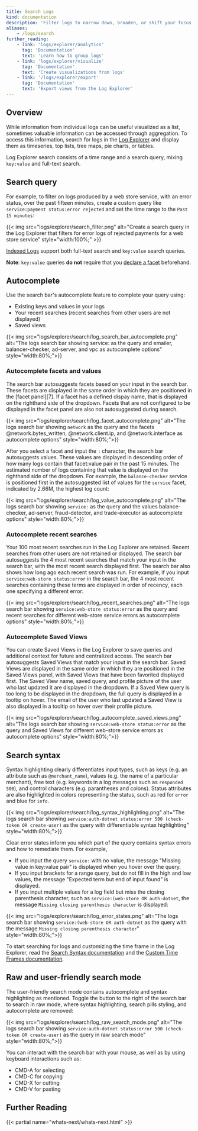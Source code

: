 ```yaml
---
title: Search Logs
kind: documentation
description: 'Filter logs to narrow down, broaden, or shift your focus on the subset of logs of current interest.'
aliases:
    - /logs/search
further_reading:
    - link: 'logs/explorer/analytics'
      tag: 'Documentation'
      text: 'Learn how to group logs'
    - link: 'logs/explorer/visualize'
      tag: 'Documentation'
      text: 'Create visualizations from logs'
    - link: '/logs/explorer/export'
      tag: 'Documentation'
      text: 'Export views from the Log Explorer'
---
```


## Overview

While information from individual logs can be useful visualized as a list, sometimes valuable information can be accessed through aggregation. To access this information, search for logs in the [Log Explorer][5] and display them as timeseries, top lists, tree maps, pie charts, or tables.

Log Explorer search consists of a time range and a search query, mixing `key:value` and full-text search. 

## Search query

For example, to filter on logs produced by a web store service, with an error status, over the past fifteen minutes, create a custom query like `service:payment status:error rejected` and set the time range to the `Past 15 minutes`:

{{< img src="logs/explorer/search_filter.png" alt="Create a search query in the Log Explorer that filters for error logs of rejected payments for a web store service" style="width:100%;" >}}

[Indexed Logs][1] support both full-text search and `key:value` search queries.

**Note**: `key:value` queries **do not** require that you [declare a facet][2] beforehand.

## Autocomplete

Use the search bar's autocomplete feature to complete your query using:
- Existing keys and values in your logs
- Your recent searches (recent searches from other users are not displayed)
- Saved views

{{< img src="logs/explorer/search/log_search_bar_autocomplete.png" alt="The logs search bar showing service: as the query and emailer, balancer-checker, ad-server, and vpc as autocomplete options" style="width:80%;">}}

### Autocomplete facets and values

The search bar autosuggests facets based on your input in the search bar. These facets are displayed in the same order in which they are positioned in the [facet panel][7]. If a facet has a defined dispay name, that is displayed on the righthand side of the dropdown. Facets that are not configured to be displayed in the facet panel are also not autosuggested during search.

{{< img src="logs/explorer/search/log_facet_autocomplete.png" alt="The logs search bar showing `network` as the query and the facets @network.bytes_written, @network.client.ip, and @network.interface as autocomplete options" style="width:80%;">}}

After you select a facet and input the `:` character, the search bar autosuggests values. These values are displayed in descending order of how many logs contain that facet:value pair in the past 15 minutes. The estimated number of logs containing that value is displayed on the righthand side of the dropdown. For example, the `balance-checker` service is positioned first in the autosuggested list of values for the `service` facet, indicated by 2.66M, the highest log count:

{{< img src="logs/explorer/search/log_value_autocomplete.png" alt="The logs search bar showing `service:` as the query and the values balance-checker, ad-server, fraud-detector, and trade-executor as autocomplete options" style="width:80%;">}}

### Autocomplete recent searches

Your 100 most recent searches run in the Log Explorer are retained. Recent searches from other users are not retained or displayed. The search bar autosuggests the 4 most recent searches that match your input in the search bar, with the most recent search displayed first. The search bar also shows how long ago each recent search was run. For example, if you input `service:web-store status:error` in the search bar, the 4 most recent searches containing these terms are displayed in order of recency, each one specifying a different error:

{{< img src="logs/explorer/search/log_recent_searches.png" alt="The logs search bar showing `service:web-store status:error` as the query and recent searches for different web-store service errors as autocomplete options" style="width:80%;">}}

### Autocomplete Saved Views

You can create Saved Views in the Log Explorer to save queries and additional context for future and centralized access. The search bar autosuggests Saved Views that match your input in the search bar. Saved Views are displayed in the same order in which they are positioned in the Saved Views panel, with Saved Views that have been favorited displayed first. The Saved View name, saved query, and profile picture of the user who last updated it are displayed in the dropdown. If a Saved View query is too long to be displayed in the dropdown, the full query is displayed in a tooltip on hover. The email of the user who last updated a Saved View is also displayed in a tooltip on hover over their profile picture.

{{< img src="logs/explorer/search/log_autocomplete_saved_views.png" alt="The logs search bar showing `service:web-store status:error` as the query and Saved Views for different web-store service errors as autocomplete options" style="width:80%;">}}

## Search syntax

Syntax highlighting clearly differentiates input types, such as keys (e.g. an attribute such as `@merchant_name`), values (e.g. the name of a particular merchant), free text (e.g. keywords in a log messages such as `responded 500`), and control characters (e.g. parantheses and colons). Status attributes are also highlighted in colors representing the status, such as red for `error` and blue for `info`.

{{< img src="logs/explorer/search/log_syntax_highlighting.png" alt="The logs search bar showing `service:auth-dotnet status:error 500 (check-token OR create-user)` as the query with differentiable syntax highlighting" style="width:80%;">}}

Clear error states inform you which part of the query contains syntax errors and how to remediate them. For example,
- If you input the query `service:` with no value, the message "Missing value in key:value pair" is displayed when you hover over the query.
- If you input brackets for a range query, but do not fill in the high and low values, the message "Expected term but end of input found" is displayed.
- If you input multiple values for a log field but miss the closing parenthesis character, such as  `service:(web-store OR auth-dotnet`, the message `Missing closing parenthesis character` is displayed:

{{< img src="logs/explorer/search/log_error_states.png" alt="The logs search bar showing `service:(web-store OR auth-dotnet` as the query with the message `Missing closing parenthesis character`" style="width:80%;">}}

To start searching for logs and customizing the time frame in the Log Explorer, read the [Search Syntax documentation][3] and the [Custom Time Frames documentation][4].

## Raw and user-friendly search mode

The user-friendly search mode contains autocomplete and syntax highlighting as mentioned. Toggle the button to the right of the search bar to search in raw mode, where syntax highlighting, search pills styling, and autocomplete are removed:

{{< img src="logs/explorer/search/log_raw_search_mode.png" alt="The logs search bar showing `service:auth-dotnet status:error 500 (check-token OR create-user)` as the query in raw search mode" style="width:80%;">}}

You can interact with the search bar with your mouse, as well as by using keyboard interactions such as:
- CMD-A for selecting
- CMD-C for copying
- CMD-X for cutting
- CMD-V for pasting

## Further Reading

{{< partial name="whats-next/whats-next.html" >}}

[1]: /logs/indexes
[2]: /logs/explorer/facets/
[3]: /logs/search-syntax
[4]: /dashboards/guide/custom_time_frames
[5]: /logs/explorer/
